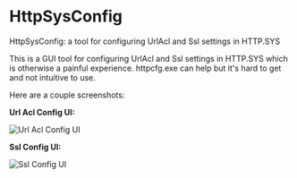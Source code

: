 # HttpSysConfig
HttpSysConfig: a tool for configuring UrlAcl and Ssl settings in HTTP.SYS

This is a GUI tool for configuring UrlAcl and Ssl settings in HTTP.SYS which is otherwise a painful experience.
httpcfg.exe can help but it's hard to get and not intuitive to use.

Here are a couple screenshots:

**Url Acl Config UI:**

![Url Acl Config UI](https://raw.githubusercontent.com/ranamauro/HttpSysConfig/master/img/urlacl.png)

**Ssl Config UI:**

![Ssl Config UI](https://raw.githubusercontent.com/ranamauro/HttpSysConfig/master/img/sslconfig.png)
